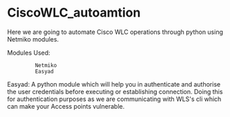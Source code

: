 # CiscoWLC_autoamtion
Here we are going to automate Cisco WLC operations through python using Netmiko modules.

Modules Used:

             Netmiko
             Easyad
             
             
Easyad:
     A python module which will help you in authenticate and authorise the user credentials before executing or establishing connection.
     Doing this for authentication purposes as we are communicating with WLS's cli which can make your Access points vulnerable.
